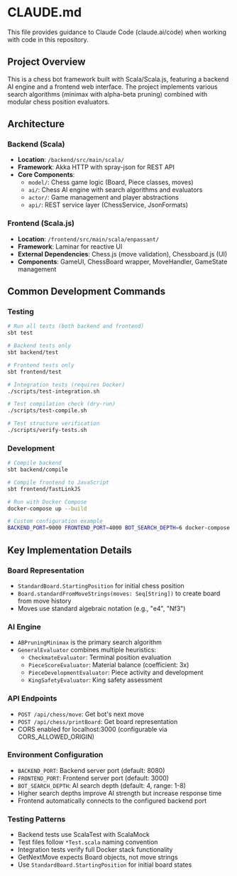 # CLAUDE.md

This file provides guidance to Claude Code (claude.ai/code) when working with code in this repository.

## Project Overview

This is a chess bot framework built with Scala/Scala.js, featuring a backend AI engine and a frontend web interface. The project implements various search algorithms (minimax with alpha-beta pruning) combined with modular chess position evaluators.

## Architecture

### Backend (Scala)
- **Location**: `/backend/src/main/scala/`
- **Framework**: Akka HTTP with spray-json for REST API
- **Core Components**:
  - `model/`: Chess game logic (Board, Piece classes, moves)
  - `ai/`: Chess AI engine with search algorithms and evaluators
  - `actor/`: Game management and player abstractions
  - `api/`: REST service layer (ChessService, JsonFormats)

### Frontend (Scala.js)
- **Location**: `/frontend/src/main/scala/enpassant/`
- **Framework**: Laminar for reactive UI
- **External Dependencies**: Chess.js (move validation), Chessboard.js (UI)
- **Components**: GameUI, ChessBoard wrapper, MoveHandler, GameState management

## Common Development Commands

### Testing
```bash
# Run all tests (both backend and frontend)
sbt test

# Backend tests only
sbt backend/test

# Frontend tests only  
sbt frontend/test

# Integration tests (requires Docker)
./scripts/test-integration.sh

# Test compilation check (dry-run)
./scripts/test-compile.sh

# Test structure verification
./scripts/verify-tests.sh
```

### Development
```bash
# Compile backend
sbt backend/compile

# Compile frontend to JavaScript
sbt frontend/fastLinkJS

# Run with Docker Compose
docker-compose up --build

# Custom configuration example
BACKEND_PORT=9000 FRONTEND_PORT=4000 BOT_SEARCH_DEPTH=6 docker-compose up --build
```

## Key Implementation Details

### Board Representation
- `StandardBoard.StartingPosition` for initial chess position
- `Board.standardFromMoveStrings(moves: Seq[String])` to create board from move history
- Moves use standard algebraic notation (e.g., "e4", "Nf3")

### AI Engine
- `ABPruningMinimax` is the primary search algorithm
- `GeneralEvaluator` combines multiple heuristics:
  - `CheckmateEvaluator`: Terminal position evaluation
  - `PieceScoreEvaluator`: Material balance (coefficient: 3x)
  - `PieceDevelopmentEvaluator`: Piece activity and development
  - `KingSafetyEvaluator`: King safety assessment

### API Endpoints
- `POST /api/chess/move`: Get bot's next move
- `POST /api/chess/printBoard`: Get board representation
- CORS enabled for localhost:3000 (configurable via CORS_ALLOWED_ORIGIN)

### Environment Configuration
- `BACKEND_PORT`: Backend server port (default: 8080)
- `FRONTEND_PORT`: Frontend server port (default: 3000)
- `BOT_SEARCH_DEPTH`: AI search depth (default: 4, range: 1-8)
- Higher search depths improve AI strength but increase response time
- Frontend automatically connects to the configured backend port

### Testing Patterns
- Backend tests use ScalaTest with ScalaMock
- Test files follow `*Test.scala` naming convention
- Integration tests verify full Docker stack functionality
- GetNextMove expects Board objects, not move strings
- Use `StandardBoard.StartingPosition` for initial board states